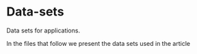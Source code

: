 # Data-sets
Data sets for applications.

In the files that follow we present the data sets used in the article
